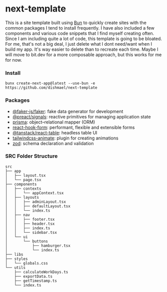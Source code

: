 # next-template
This is a site template built using [Bun](https://bun.sh) to quickly create sites with the common packages I tend to install frequently. I have also included a few components and various code snippets that I find myself creating often. Since I am including quite a lot of code, this template is going to be bloated. For me, that's not a big deal, I just delete what I dont need/want when I build my app. It's way easier to delete than to recreate each time. Maybe I will move to bit.dev for a more composable approach, but this works for me for now.

### Install
```
bunx create-next-app@latest --use-bun -e https://github.com/dishmael/next-template
```

### Packages
- [@faker-js/faker](https://fakerjs.dev): fake data generator for development
- [@preact/signals](https://preactjs.com/guide/v10/signals): reactive primitives for managing application state
- [prisma](https://www.prisma.io): object–relational mapper (ORM)
- [react-hook-form](https://react-hook-form.com): performant, flexible and extensible forms
- [@tanstack/react-table](https://tanstack.com/table/latest): headless table UI
- [tailwindcss-animate](https://www.npmjs.com/package/tailwindcss-animate): plugin for creating animations
- [zod](https://zod.dev): schema declaration and validation

### SRC Folder Structure
```
src
├── app
│   ├── layout.tsx
│   └── page.tsx
├── components
│   ├── contexts
│   │   └── appContext.tsx
│   ├── layouts
│   │   ├── adminLayout.tsx
│   │   ├── defaultLayout.tsx
│   │   └── index.ts
│   ├── nav
│   │   ├── footer.tsx
│   │   ├── header.tsx
│   │   ├── index.ts
│   │   └── sidebar.tsx
│   └── ui
│       └── buttons
│           ├── hamburger.tsx
│           └── index.ts
├── libs
├── styles
│   └── globals.css
└── utils
    ├── calculateWorkDays.ts
    ├── exportData.ts
    ├── getTimestamp.ts
    └── index.ts
```
